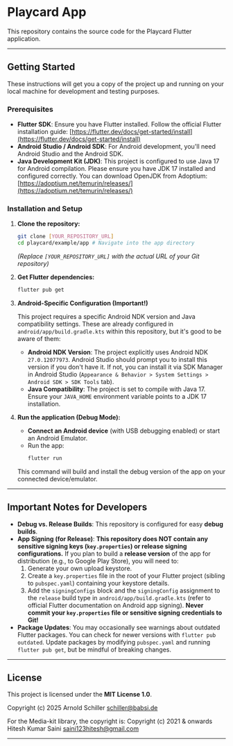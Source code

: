# Playcard App

This repository contains the source code for the Playcard Flutter application.

---

## Getting Started

These instructions will get you a copy of the project up and running on your local machine for development and testing purposes.

### Prerequisites

* **Flutter SDK**: Ensure you have Flutter installed. Follow the official Flutter installation guide: [https://flutter.dev/docs/get-started/install](https://flutter.dev/docs/get-started/install)
* **Android Studio / Android SDK**: For Android development, you'll need Android Studio and the Android SDK.
* **Java Development Kit (JDK)**: This project is configured to use Java 17 for Android compilation. Please ensure you have JDK 17 installed and configured correctly. You can download OpenJDK from Adoptium: [https://adoptium.net/temurin/releases/](https://adoptium.net/temurin/releases/)

### Installation and Setup

1.  **Clone the repository:**
    ```bash
    git clone [YOUR_REPOSITORY_URL]
    cd playcard/example/app # Navigate into the app directory
    ```
    *(Replace `[YOUR_REPOSITORY_URL]` with the actual URL of your Git repository)*

2.  **Get Flutter dependencies:**
    ```bash
    flutter pub get
    ```

3.  **Android-Specific Configuration (Important!)**

    This project requires a specific Android NDK version and Java compatibility settings. These are already configured in `android/app/build.gradle.kts` within this repository, but it's good to be aware of them:

    * **Android NDK Version**: The project explicitly uses Android NDK `27.0.12077973`. Android Studio should prompt you to install this version if you don't have it. If not, you can install it via SDK Manager in Android Studio (`Appearance & Behavior > System Settings > Android SDK > SDK Tools` tab).
    * **Java Compatibility**: The project is set to compile with Java 17. Ensure your `JAVA_HOME` environment variable points to a JDK 17 installation.

4.  **Run the application (Debug Mode):**

    * **Connect an Android device** (with USB debugging enabled) or start an Android Emulator.
    * Run the app:
        ```bash
        flutter run
        ```
    This command will build and install the debug version of the app on your connected device/emulator.

---

## Important Notes for Developers

* **Debug vs. Release Builds**: This repository is configured for easy **debug builds**.
* **App Signing (for Release)**: **This repository does NOT contain any sensitive signing keys (`key.properties`) or release signing configurations.** If you plan to build a **release version** of the app for distribution (e.g., to Google Play Store), you will need to:
    1.  Generate your own upload keystore.
    2.  Create a `key.properties` file in the root of your Flutter project (sibling to `pubspec.yaml`) containing your keystore details.
    3.  Add the `signingConfigs` block and the `signingConfig` assignment to the `release` build type in `android/app/build.gradle.kts` (refer to official Flutter documentation on Android app signing).
    **Never commit your `key.properties` file or sensitive signing credentials to Git!**
* **Package Updates**: You may occasionally see warnings about outdated Flutter packages. You can check for newer versions with `flutter pub outdated`. Update packages by modifying `pubspec.yaml` and running `flutter pub get`, but be mindful of breaking changes.

---

## License

This project is licensed under the **MIT License 1.0**.

Copyright (c) 2025 Arnold Schiller <schiller@babsi.de>

For the Media-kit library, the copyright is:
Copyright (c) 2021 & onwards Hitesh Kumar Saini <saini123hitesh@gmail.com>

---
